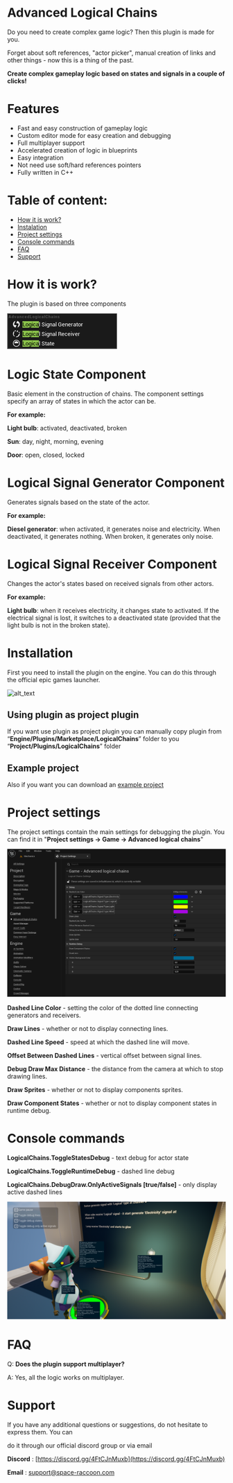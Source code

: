 # Advanced Logical Chains
Do you need to create complex game logic? Then this plugin is made for you.

Forget about soft references, "actor picker", manual creation of links and other things - now this is a thing of the past.

**Create complex gameplay logic based on states and signals in a couple of clicks!**

# Features

* Fast and easy construction of gameplay logic
* Custom editor mode for easy creation and debugging
* Full multiplayer support
* Accelerated creation of logic in blueprints
* Easy integration
* Not need use soft/hard references pointers
* Fully written in C++

# Table of content:
 - [How it is work?](#how-it-is-work)
 - [Instalation](#installation)
 - [Project settings](#project-settings)
 - [Console commands](#console-commands)
 - [FAQ](#faq)
 - [Support](#support)


# How it is work?

The plugin is based on three components

![alt_text](images/image_1.png "components")

# Logic State Component
Basic element in the construction of chains. The component settings specify an array of states in which the actor can be.

**For example:**

**Light bulb**: activated, deactivated, broken

**Sun**: day, night, morning, evening

**Door**: open, closed, locked

# Logical Signal Generator Component
Generates signals based on the state of the actor.

**For example:**

**Diesel generator**: when activated, it generates noise and electricity. When deactivated, it generates nothing. When broken, it generates only noise.

# Logical Signal Receiver Component
Changes the actor's states based on received signals from other actors.

**For example:**

**Light bulb**: when it receives electricity, it changes state to activated. If the electrical signal is lost, it switches to a deactivated state (provided that the light bulb is not in the broken state).


# Installation

First you need to install the plugin on the engine. You can do this through the official epic games launcher.

![alt_text](images/image_2.png "Installation")


## Using plugin as project plugin

If you want use plugin as project plugin you can manually copy plugin from “**Engine/Plugins/Marketplace/LogicalChains**” folder to you “**Project/Plugins/LogicalChains**” folder


## Example project

Also if you want you can download an [example project](https://github.com/SpaceRaccoonGameStudio/AdvancedLogicalChains)


# Project settings

The project settings contain the main settings for debugging the plugin. You can find it in "**Project settings -> Game -> Advanced logical chains**"

![alt_text](images/image_3.png "Project settings")

**Dashed Line Color** - setting the color of the dotted line connecting generators and receivers.

**Draw Lines** - whether or not to display connecting lines.

**Dashed Line Speed** - speed at which the dashed line will move.

**Offset Between Dashed Lines** - vertical offset between signal lines.

**Debug Draw Max Distance** - the distance from the camera at which to stop drawing lines.

**Draw Sprites** - whether or not to display components sprites.

**Draw Component States** - whether or not to display component states in runtime debug.

# Console commands

**LogicalChains.ToggleStatesDebug** - text debug for actor state

**LogicalChains.ToggleRuntimeDebug** - dashed line debug

**LogicalChains.DebugDraw.OnlyActiveSignals [true/false]** - only display active dashed lines

![alt_text](images/debug_states.png "debug states")

# FAQ

Q: **Does the plugin support multiplayer?** 

A: Yes, all the logic works on multiplayer.

# Support

If you have any additional questions or suggestions, do not hesitate to express them. You can

do it through our official discord group or via email

**Discord** : [https://discord.gg/4FtCJnMuxb](https://discord.gg/4FtCJnMuxb)

**Email** : [support@space-raccoon.com](mailto:support@space-raccoon.com)
